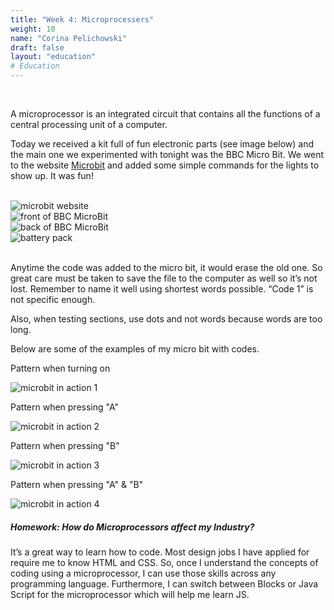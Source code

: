```yaml
---
title: "Week 4: Microprocessers"
weight: 10
name: "Corina Pelichowski"
draft: false
layout: "education"
# Education
---
```

<div class="container">
  <br>
  <p>
    A microprocessor is an integrated circuit that contains all the functions of a central processing unit of a computer.
  </p>

  <p>
    Today we received a kit full of fun electronic parts (see image below) and the main one we experimented with tonight was the BBC Micro Bit. We went to the website <a href=https://makecode.microbit.org/#>Microbit</a> and added some simple commands for the lights to show up.  It was fun!
  </p>
  <br>
  <!--IMAGES-->
  <div class="card-group">
    <div class="card">
      <div class="card-body">
        <img src="/img/master_of_design/masters_edt/edt_4_1.jpg" alt="microbit website">
      </div>
    </div>
    <div class="card">
      <div class="card-body">
        <img src="/img/master_of_design/masters_edt/edt_4_2.jpg" alt="front of BBC MicroBit">
      </div>
    </div>
    <div class="card">
      <div class="card-body">
        <img src="/img/master_of_design/masters_edt/edt_4_3.jpg" alt="back of BBC MicroBit">
      </div>
    </div>
    <div class="card">
      <div class="card-body">
        <img src="/img/master_of_design/masters_edt/edt_4_4.jpg" alt="battery pack">
      </div>
    </div>
  </div>
  <!--IMAGES -->
  <br>
  <p>
    Anytime the code was added to the micro bit, it would erase the old one. So great care must be taken to save the file to the computer as well so it’s not lost. Remember to name it well using shortest words possible.  “Code 1” is not specific enough.
  </p>

  <p>
    Also, when testing sections, use dots and not words because words are too long.
  </p>

  <p>
    Below are some of the examples of my micro bit with codes.
  </p>
  <!--IMAGES-->
  <div class="card-group">
    <div class="card">
      <div class="card-body">
        <p class="design-heading">Pattern when turning on</p>
        <img src="/img/master_of_design/masters_edt/edt_4_5.jpg" alt="microbit in action 1">
      </div>
    </div>
    <div class="card">
      <div class="card-body">
      <p class="design-heading">Pattern when pressing "A"</p>
        <img src="/img/master_of_design/masters_edt/edt_4_6.jpg" alt="microbit in action 2">
      </div>
    </div>
    <div class="card">
      <div class="card-body">
      <p class="design-heading">Pattern when pressing "B"</p>
        <img src="/img/master_of_design/masters_edt/edt_4_7.jpg" alt="microbit in action 3">
      </div>
    </div>
    <div class="card">
      <div class="card-body">
      <p class="design-heading">Pattern when pressing "A" & "B"</p>
        <img src="/img/master_of_design/masters_edt/edt_4_8.jpg" alt="microbit in action 4">
      </div>
    </div>
  </div>
  <!--IMAGES -->
  <h5>
    Homework: How do Microprocessors affect my Industry?
  </h5>
  <p>
    It’s a great way to learn how to code. Most design jobs I have applied for require me to know HTML and CSS. So, once I understand the concepts of coding using a microprocessor, I can use those skills across any programming language. Furthermore, I can switch between Blocks or Java Script for the microprocessor which will help me learn JS.
  </p>
</div>